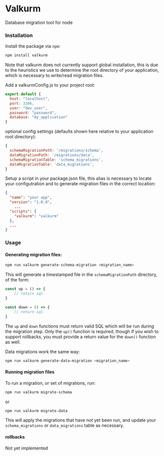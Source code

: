 # Valkurm
Database migration tool for node
### Installation
Install the package via `npm`:
```sh
npm install valkurm
```
Note that valkurm does not currently support global installation, this is due to the heuristics we use to determine the root directory of your application, which is necessary to write/read migration files.

Add a valkurmConfig.js to your project root:
```js
export default {
  host: "localhost",
  port: 3306,
  user: "dev_user",
  password: "password",
  database: "my_application"
}
```

optional config settings (defaults shown here relative to your application root directory):

```js
{
  schemaMigrationPath: '/migrations/schema',
  dataMigrationPath: '/migrations/data',
  schemaMigrationTable: 'schema_migrations',
  dataMigrationTable: 'data_migrations',
}
```

Setup a script in your package.json file, this alias is necessary to locate your configutration and to generate migration files in the correct location:

```json
{
  "name": "your app",
  "version": "1.0.0",
    ...
  "scripts": {
    "valkurm": "valkurm"
  },
  ...
}
```

### Usage

#### Generating migration files:
```sh
npm run valkurm generate-schema-migration <migration_name>
```
This will generate a timestamped file in the `schemaMigrationPath` directory, of the form:

```javascript
const up = () => {
    // return sql
}

const down = () => {
    // return sql
}
```

The `up` and `down` functions must return valid SQL which will be run during the migration step. Only the `up()` function is required, though if you wish to support rollbacks, you must provide a return value for the `down()` function as well.

Data migrations work the same way:
```sh
npm run valkurm generate-data-migration <migration_name>
```

#### Running migration files
To run a migration, or set of migrations, run:
```sh
npm run valkurm migrate-schema
```
or
```sh
npm run valkurm migrate-data
```
This will apply the migrations that have not yet been run, and update your `schema_migrations` or `data_migrations` table as necessary.

#### rollbacks

Not yet implemented

